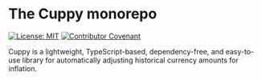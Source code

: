 # The Cuppy monorepo

[![License: MIT](https://img.shields.io/badge/License-MIT-yellow.svg)](https://opensource.org/licenses/MIT)
[![Contributor Covenant](https://img.shields.io/badge/Contributor%20Covenant-2.1-4baaaa.svg)](CODE_OF_CONDUCT.md)

Cuppy is a lightweight, TypeScript-based, dependency-free, and easy-to-use library for automatically adjusting historical currency amounts for inflation.
